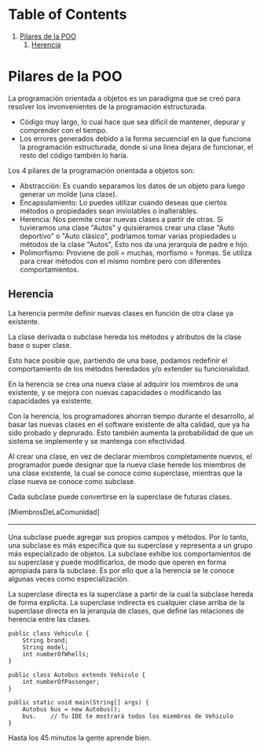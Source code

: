 
# Table of Contents

1.  [Pilares de la POO](#org36e5b71)
    1.  [Herencia](#org4bf6095)


<a id="org36e5b71"></a>

# Pilares de la POO

La programación orientada a objetos es un paradigma que se creó para resolver los invonvenientes de la programación estructurada.

-   Código muy largo, lo cual hace que sea dificil de mantener, depurar y comprender con el tiempo.
-   Los errores generados debido a la forma secuencial en la que funciona la programación estructurada, donde si una linea dejara de funcionar, el resto del código también lo haría.

Los 4 pilares de la programación orientada a objetos son:

-   Abstracción: Es cuando separamos los datos de un objeto para luego generar un molde (una clase).
-   Encapsulamiento: Lo puedes utilizar cuando deseas que ciertos métodos o propiedades sean inviolables o inalterables.
-   Herencia: Nos permite crear nuevas clases a partir de otras. Si tuvieramos una clase "Autos" y quisiéramos crear una clase "Auto deportivo" o "Auto clásico", podríamos tomar varias propiedades u métodos de la clase "Autos", Esto nos da una jerarquía de padre e hijo.
-   Polimorfismo: Proviene de poli = muchas, morfismo = formas. Se utiliza para crear métodos con el mismo nombre pero con diferentes comportamientos.


<a id="org4bf6095"></a>

## Herencia

La herencia permite definir nuevas clases en función de otra clase ya existente.

La clase derivada o subclase hereda los métodos y atributos de la clase base o super clase.

Esto hace posible que, partiendo de una base, podamos redefinir el comportamiento de los métodos heredados y/o extender su funcionalidad.

En la herencia se crea una nueva clase al adquirir los miembros de una existente, y se mejora con nuevas capacidades o modificando las capacidades ya existente.

Con la herencia, los programadores ahorran tiempo durante el desarrollo, al basar las nuevas clases en el software existente de alta calidad, que ya ha sido probado y deprurado. Esto también aumenta la probabilidad de que un sistema se implemente y se mantenga con efectividad.

Al crear una clase, en vez de declarar miembros completamente nuevos, el programador puede designar que la nueva clase herede los miembros de una clase existente, la cual se conoce como <span class="underline">superclase</span>, mientras que la clase nueva se conoce como <span class="underline">subclase</span>.

Cada subclase puede convertirse en la superclase de futuras clases.

[MiembrosDeLaComunidad]

<table border="2" cellspacing="0" cellpadding="6" rules="groups" frame="hsides">


</table>

Una subclase puede agregar sus propios campos y métodos. Por lo tanto, una subclase es más específica que su superclase y representa a un grupo más especializado de objetos. La subclase exhibe los comportamientos de su superclase y puede modificarlos, de modo que operen en forma apropiada para la subclase. Es por ello que a la herencia se le conoce algunas veces como <span class="underline">especialización</span>.

La <span class="underline">superclase directa</span> es la superclase a partir de la cual la subclase hereda de forma explícita. La superclase indirecta es cualquier clase arriba de la superclase directa en la jerarquía de clases, que define las relaciones de herencia entre las clases.

    public class Vehiculo {
        String brand;
        String model;
        int numberOfWhells;
    }

    public class Autobus extends Vehiculo {
        int numberOfPassenger;
    }

    public static void main(String[] args) {
        Autobus bus = new Autobus();
        bus.    // Tu IDE te mostrará todos los miembros de Vehiculo
    }

Hasta los 45 minutos la gente aprende bien.
